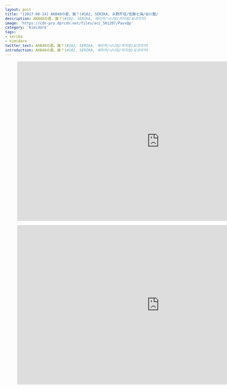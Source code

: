 ```yaml
---
layout: post
title: "[2017-08-24] AKB48の君、誰？(#102, SERIKA, 永野芹佳/佐藤七海/谷川聖/横道侑里)"
description: AKB48の君、誰？(#102, SERIKA, 세리카/나나밍/히지링/요코미치)
image: 'https://cdn-pro.dprcdn.net/files/acc_501207/PavxQp'
category: 'kimidare'
tags:
- serika
- kimidare
twitter_text: AKB48の君、誰？(#102, SERIKA, 세리카/나나밍/히지링/요코미치)
introduction: AKB48の君、誰？(#102, SERIKA, 세리카/나나밍/히지링/요코미치)
---
```

<figure class="video_container">
<iframe width="936" height="526" src="https://serviceapi.nmv.naver.com/flash/convertIframeTag.nhn?vid=8A6F15BE41E5D4FA7D67174A6D03003D9B97&outKey=V128e15a3df0dad198648184f892a2187a1ae989db7e9be5ee7a0184f892a2187a1ae" frameborder="no" scrolling="no" webkitallowfullscreen mozallowfullscreen allowfullscreen></iframe>
</figure>

<figure class="video_container">
<iframe width="936" height="526" src="https://serviceapi.nmv.naver.com/flash/convertIframeTag.nhn?vid=76DEDE07115BD3C8A09F67F2F9897408C13F&outKey=V1270581fb0a1e4ce84937f5f9ac777be38ee34d806903c782c757f5f9ac777be38ee" frameborder="no" scrolling="no" webkitallowfullscreen mozallowfullscreen allowfullscreen></iframe>
</figure>
